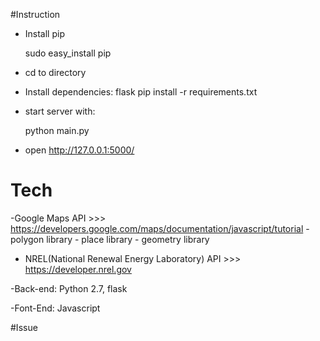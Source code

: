 #Instruction
- Install pip

    sudo easy_install pip

- cd to directory 

- Install dependencies: flask
    pip install -r requirements.txt

- start server with: 
    
    python main.py

- open http://127.0.0.1:5000/

# Tech
-Google Maps API  >>> https://developers.google.com/maps/documentation/javascript/tutorial
    - polygon library
    - place library
    - geometry library
 
- NREL(National Renewal Energy Laboratory) API >>> https://developer.nrel.gov

-Back-end: Python 2.7, flask 

-Font-End: Javascript

#Issue
